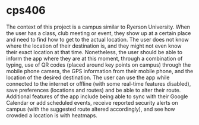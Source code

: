 # cps406
The context of this project is a campus similar to Ryerson University. When the user has a class, club meeting or event, they show up at a certain place and need to find how to
get to the actual location. The user does not know where the location of their destination is, and they might not even know their exact location at that time. Nonetheless, the user
should be able to inform the app where they are at this moment, through a combination of typing, use of QR codes (placed around key points on campus) through the mobile
phone camera, the GPS information from their mobile phone, and the location of the desired destination. The user can use the app while connected to the internet or offline (with
some real-time features disabled), save preferences (locations and routes) and be able to alter their route. Additional features of the app include being able to sync with their
Google Calendar or add scheduled events, receive reported security alerts on campus (with the suggested route altered accordingly), and see how crowded a location is with
heatmaps.
